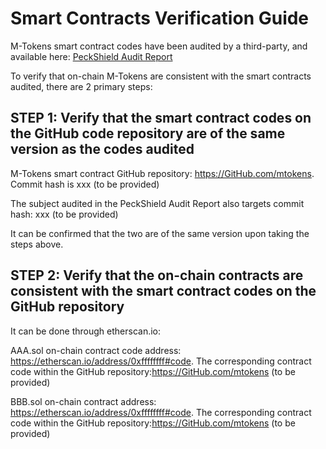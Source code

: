 Smart Contracts Verification Guide
===
M-Tokens smart contract codes have been audited by a third-party, and available here: [PeckShield Audit Report](https://xxx)

To verify that on-chain M-Tokens are consistent with the smart contracts audited, there are 2 primary steps:
 
STEP 1: Verify that the smart contract codes on the GitHub code repository are of the same version as the codes audited
---
M-Tokens smart contract GitHub repository: https://GitHub.com/mtokens. Commit hash is xxx (to be provided) 

The subject audited in the PeckShield Audit Report also targets commit hash: xxx (to be provided)

It can be confirmed that the two are of the same version upon taking the steps above.
 
STEP 2: Verify that the on-chain contracts are consistent with the smart contract codes on the GitHub repository
---
It can be done through etherscan.io:

AAA.sol on-chain contract code address: https://etherscan.io/address/0xffffffff#code. The corresponding contract code within the GitHub repository:https://GitHub.com/mtokens (to be provided) 

BBB.sol on-chain contract address: https://etherscan.io/address/0xffffffff#code. The corresponding contract code within the GitHub repository:https://GitHub.com/mtokens (to be provided) 
